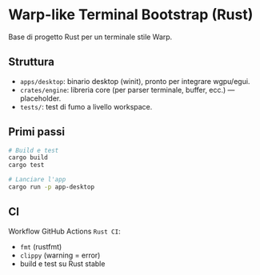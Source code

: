 # Warp-like Terminal Bootstrap (Rust)

Base di progetto Rust per un terminale stile Warp.

## Struttura

- `apps/desktop`: binario desktop (winit), pronto per integrare wgpu/egui.
- `crates/engine`: libreria core (per parser terminale, buffer, ecc.) — placeholder.
- `tests/`: test di fumo a livello workspace.

## Primi passi

```bash
# Build e test
cargo build
cargo test

# Lanciare l'app
cargo run -p app-desktop
```

## CI

Workflow GitHub Actions `Rust CI`:
- `fmt` (rustfmt)
- `clippy` (warning = error)
- build e test su Rust stable
